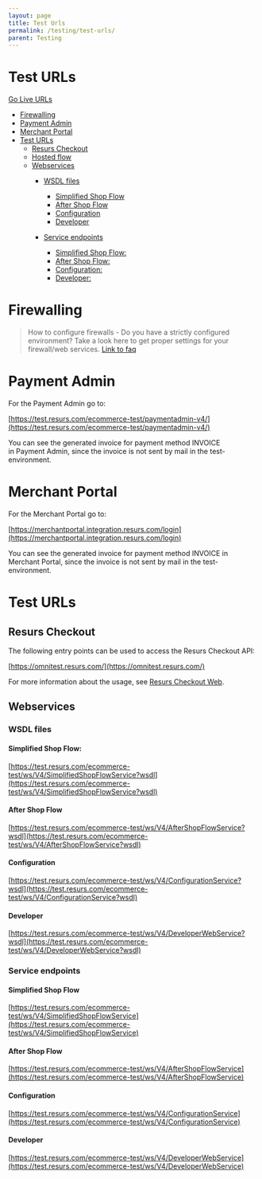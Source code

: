 ```yaml
---
layout: page
title: Test Urls
permalink: /testing/test-urls/
parent: Testing
---
```



# Test URLs 
[Go Live URLs](/prod-urls/)

- [Firewalling](#firewalling)
- [Payment Admin](#payment-admin)
- [Merchant Portal](#merchant-portal)
- [Test URLs](#test-urls)
  - [Resurs Checkout](#resurs-checkout)
  - [Hosted flow](#hosted-flow)
  - [Webservices](#webservices)
    - [WSDL files](#wsdl-files)
      - [Simplified Shop Flow](#simplified-shop-flow)
      - [After Shop Flow](#after-shop-flow)
      - [Configuration](#configuration)
      - [Developer](#developer)

    - [Service endpoints](#service-endpoints)
      - [Simplified Shop Flow:](#simplified-shop-flow)
      - [After Shop Flow:](#after-shop-flow)
      - [Configuration:](#configuration)
      - [Developer:](#developer)

# Firewalling
> How to configure firewalls - Do you have a strictly configured
> environment? Take a look here to get proper settings for your
> firewall/web services. [Link to faq](/faq/)

# Payment Admin
For the Payment Admin go to: 

[https://test.resurs.com/ecommerce-test/paymentadmin-v4/](https://test.resurs.com/ecommerce-test/paymentadmin-v4/)

You can see the generated invoice for payment method INVOICE in Payment
Admin, since the invoice is not sent by mail in the test-environment.

# Merchant Portal
For the Merchant Portal go to:

[https://merchantportal.integration.resurs.com/login](https://merchantportal.integration.resurs.com/login)

You can see the generated invoice for payment method INVOICE in Merchant
Portal, since the invoice is not sent by mail in the test-environment.

# Test URLs
## Resurs Checkout
The following entry points can be used to access the Resurs Checkout
API:

[https://omnitest.resurs.com/](https://omnitest.resurs.com/)

For more information about the usage, see [Resurs Checkout
Web](resurs-checkout-web).

<!--- 
## Hosted flow
[https://test.resurs.com/ecommerce-test/hostedflow/back-channel](https://test.resurs.com/ecommerce-test/hostedflow/back-channel)
---> 
## Webservices
### WSDL files
#### Simplified Shop Flow:
[https://test.resurs.com/ecommerce-test/ws/V4/SimplifiedShopFlowService?wsdl](https://test.resurs.com/ecommerce-test/ws/V4/SimplifiedShopFlowService?wsdl)

#### After Shop Flow
[https://test.resurs.com/ecommerce-test/ws/V4/AfterShopFlowService?wsdl](https://test.resurs.com/ecommerce-test/ws/V4/AfterShopFlowService?wsdl)

#### Configuration
[https://test.resurs.com/ecommerce-test/ws/V4/ConfigurationService?wsdl](https://test.resurs.com/ecommerce-test/ws/V4/ConfigurationService?wsdl)

#### Developer
[https://test.resurs.com/ecommerce-test/ws/V4/DeveloperWebService?wsdl](https://test.resurs.com/ecommerce-test/ws/V4/DeveloperWebService?wsdl)

### Service endpoints
#### Simplified Shop Flow
[https://test.resurs.com/ecommerce-test/ws/V4/SimplifiedShopFlowService](https://test.resurs.com/ecommerce-test/ws/V4/SimplifiedShopFlowService)

#### After Shop Flow
[https://test.resurs.com/ecommerce-test/ws/V4/AfterShopFlowService](https://test.resurs.com/ecommerce-test/ws/V4/AfterShopFlowService)

#### Configuration
[https://test.resurs.com/ecommerce-test/ws/V4/ConfigurationService](https://test.resurs.com/ecommerce-test/ws/V4/ConfigurationService)

#### Developer
[https://test.resurs.com/ecommerce-test/ws/V4/DeveloperWebService](https://test.resurs.com/ecommerce-test/ws/V4/DeveloperWebService)

